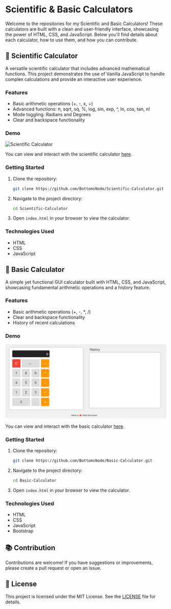 # Scientific & Basic Calculators

Welcome to the repositories for my Scientific and Basic Calculators! These calculators are built with a clean and user-friendly interface, showcasing the power of HTML, CSS, and JavaScript. Below you'll find details about each calculator, how to use them, and how you can contribute.

## 🚀 Scientific Calculator

A versatile scientific calculator that includes advanced mathematical functions. This project demonstrates the use of Vanilla JavaScript to handle complex calculations and provide an interactive user experience.

### Features
- Basic arithmetic operations (+, -, x, ÷)
- Advanced functions: π, sqrt, sq, %, log, sin, exp, ^, ln, cos, tan, n!
- Mode toggling: Radians and Degrees
- Clear and backspace functionality

### Demo
![Scientific Calculator](https://github.com/BottomsNode/Scientific-Calculator)

You can view and interact with the scientific calculator [here](<img src="https://github.com/BottomsNode/Scientific-Calculator" width="250"/>).

### Getting Started
1. Clone the repository:
    ```bash
    git clone https://github.com/BottomsNode/Scientific-Calculator.git
    ```
2. Navigate to the project directory:
    ```bash
    cd Scientific-Calculator
    ```
3. Open `index.html` in your browser to view the calculator.

### Technologies Used
- HTML
- CSS
- JavaScript

## 🧮 Basic Calculator

A simple yet functional GUI calculator built with HTML, CSS, and JavaScript, showcasing fundamental arithmetic operations and a history feature.

### Features
- Basic arithmetic operations (+, -, *, /)
- Clear and backspace functionality
- History of recent calculations

### Demo
![Basic Calculator](https://github.com/BottomsNode/JQuery-Calculator/blob/main/simple.png)

You can view and interact with the basic calculator [here](https://github.com/BottomsNode/Basic-Calculator).

### Getting Started
1. Clone the repository:
    ```bash
    git clone https://github.com/BottomsNode/Basic-Calculator.git
    ```
2. Navigate to the project directory:
    ```bash
    cd Basic-Calculator
    ```
3. Open `index.html` in your browser to view the calculator.

### Technologies Used
- HTML
- CSS
- JavaScript
- Bootstrap

## 📚 Contribution

Contributions are welcome! If you have suggestions or improvements, please create a pull request or open an issue.

## 📜 License

This project is licensed under the MIT License. See the [LICENSE](LICENSE) file for details.

